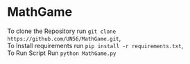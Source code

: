# MathGame
To clone the Repository run `git clone https://github.com/UN56/MathGame.git`, \
To Install requirements run `pip install -r requirements.txt`, \
To Run Script Run `python MathGame.py`


